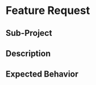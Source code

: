# Feature Request
<!--  
  If you feel a heading is irrelevant, just leave it empty or remove it.
-->

## Sub-Project
<!-- 
  Can you specify which sub-project(s) this is relevant to? If you aren't sure,
  or this is a proposal for a new sub-project, you can delete this.
-->

## Description
<!-- 
  Explain what this is about, try to use full sentences, and make your point clear.
-->

## Expected Behavior
<!-- 
  What were you expecting to happen instead of this?
-->
